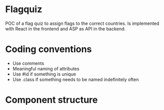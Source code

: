 # Flagquiz
POC of a flag quiz to assign flags to the correct countries.  Is implemented with React in the frontend and ASP as API in the backend.

# Coding conventions

- Use comments
- Meaningful naming of attributes
- Use #id if something is unique 
- Use .class if something needs to be named indefinitely often

# Component structure

